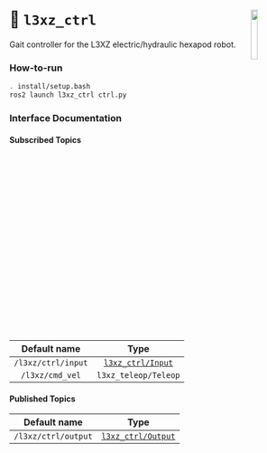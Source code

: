 <a href="https://107-systems.org/"><img align="right" src="https://raw.githubusercontent.com/107-systems/.github/main/logo/107-systems.png" width="15%"></a>
:floppy_disk: `l3xz_ctrl`
=========================

Gait controller for the L3XZ electric/hydraulic hexapod robot.

### How-to-run
```bash
. install/setup.bash
ros2 launch l3xz_ctrl ctrl.py
```

### Interface Documentation
#### Subscribed Topics
| Default name | Type |
|:-:|:-:|
| `/l3xz/ctrl/input` | [`l3xz_ctrl/Input`](msg/input/Input.msg) |
| `/l3xz/cmd_vel` | `l3xz_teleop/Teleop` |

#### Published Topics
| Default name | Type |
|:-:|:-:|
| `/l3xz/ctrl/output` | [`l3xz_ctrl/Output`](msg/output/Output.msg) |
